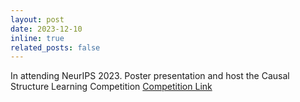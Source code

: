 ```yaml
---
layout: post
date: 2023-12-10
inline: true
related_posts: false
---
```


In attending NeurIPS 2023. Poster presentation and host the Causal Structure Learning Competition [Competition Link](https://gcastle-hub.github.io/csl-competition/)
